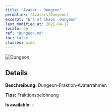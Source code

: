 ```yaml
---
title: "Avatar - Dungeon"
permalink: /Avatars/Dungeon/
excerpt: "Era of Chaos  Dungeon"
last_modified_at: 2021-04-17
locale: de
ref: "Dungeon.md"
toc: false
classes: wide
---
```

 ![Dungeon](/images/a/avatarFrame_45.png)

## Details

 **Beschreibung:** Dungeon-Fraktion-Avatarrahmen 

 **Tips:** Fraktionsbelohnung 

 **Is available:**  - 


